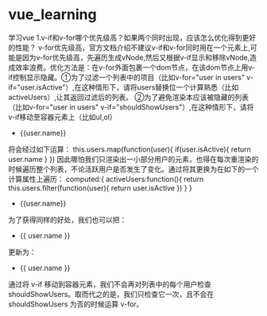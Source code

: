 # vue_learning
学习vue
1.v-if和v-for哪个优先级高？如果两个同时出现，应该怎么优化得到更好的性能？
v-for优先级高，官方文档介绍不建议v-if和v-for同时用在一个元素上,可能是因为v-for优先级高，先遍历生成vNode,然后又根据v-if显示和移除vNode,造成效率浪费。优化方法是：在v-for外面包裹一个dom节点，在该dom节点上用v-if控制显示隐藏。①为了过滤一个列表中的项目（比如v-for="user in users" v-if="user.isActive"）,在这种情形下，请将users替换位一个计算熟悉（比如activeUsers）,让其返回过滤后的列表。
②为了避免渲染本应该被隐藏的列表（比如v-for="user in users" v-if="shouldShowUsers"）,在这种情形下，请将v-if移动至容器元素上（比如ul,ol）
<ul>
  <li v-for="user in users" v-if="user.isActive" :key="user.id">{{user.name}}</li>
</ul>
将会经过如下运算：
this.users.map(function(user){
  if(user.isActive){
    return user.name
  }
})
因此哪怕我们只渲染出一小部分用户的元素，也得在每次重渲染的时候遍历整个列表，不论活跃用户是否发生了变化。通过将其更换为在如下的一个计算属性上遍历：
computed:{
  activeUsers:function(){
    return this.users.filter(function(user){
      return user.isActive
    })
  }
}
<ul>
  <li v-for="user in activeUsers" :key="user.id">{{user.name}}</li>
</ul>
为了获得同样的好处，我们也可以把：

<ul>
  <li
    v-for="user in users"
    v-if="shouldShowUsers"
    :key="user.id"
  >
    {{ user.name }}
  </li>
</ul>
更新为：

<ul v-if="shouldShowUsers">
  <li
    v-for="user in users"
    :key="user.id"
  >
    {{ user.name }}
  </li>
</ul>
通过将 v-if 移动到容器元素，我们不会再对列表中的每个用户检查 shouldShowUsers。取而代之的是，我们只检查它一次，且不会在 shouldShowUsers 为否的时候运算 v-for。